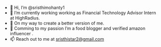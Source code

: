- 👋 Hi, I’m @sristhimohanty1
- 👀 I’m currently working working as Financial Technology Advisor Intern at HighRadius.
- 🌱 On my way to create a better version of me.
- 💞️ Comming to my passion I’m a food blogger and verified amazon influencer .
- 📫 Reach out to me at sristhistar2@gmail.com

<!---
sristhimohanty1/sristhimohanty1 is a ✨ special ✨ repository because its `README.md` (this file) appears on your GitHub profile.
You can click the Preview link to take a look at your changes.
--->
